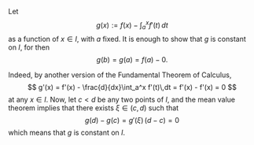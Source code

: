 Let 
$$
g(x) := f(x) - \int_a^x f'(t)\,dt 
$$
as a function of $x\in I$, with $a$ fixed. It is enough to 
show that $g$ is constant on $I$, for then 
$$
g(b) = g(a) = f(a) - 0.
$$

Indeed, by another version of the Fundamental Theorem of Calculus,
$$
g'(x) = f'(x) - \frac{d}{dx}\int_a^x f'(t)\,dt = f'(x) - f'(x) = 0
$$
at any $x\in I$. Now, let $c<d$ be any two points of $I$, and the 
mean value theorem implies that there exists $\xi\in (c,d)$ such that
$$
g(d) - g(c) = g'(\xi)\, (d-c) = 0
$$
which means that $g$ is constant on $I$.